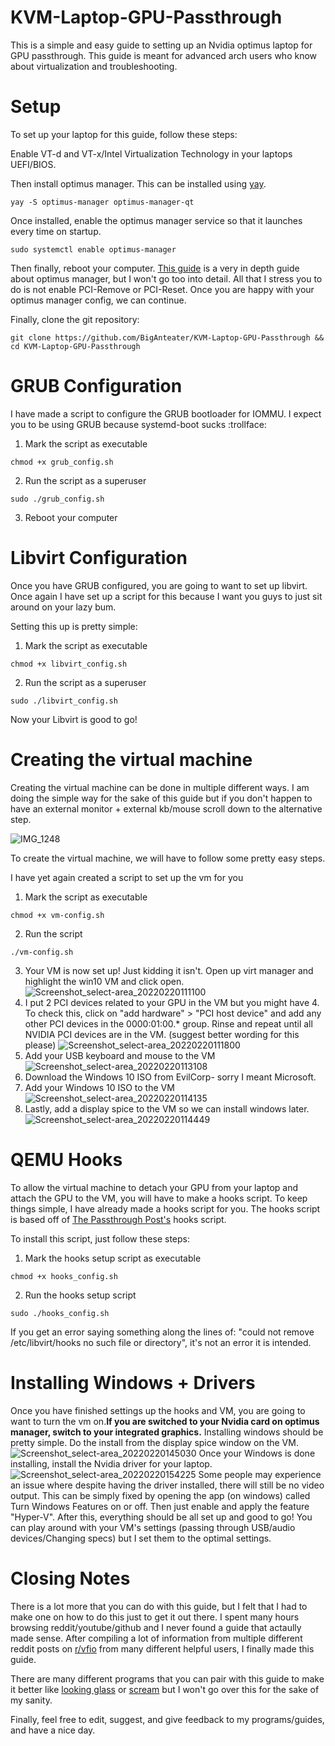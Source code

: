 # KVM-Laptop-GPU-Passthrough
This is a simple and easy guide to setting up an Nvidia optimus laptop for GPU passthrough.
This guide is meant for advanced arch users who know about virtualization and troubleshooting.

# Setup

To set up your laptop for this guide, follow these steps:

Enable VT-d and VT-x/Intel Virtualization Technology in your laptops UEFI/BIOS.

Then install optimus manager. This can be installed using [yay](https://aur.archlinux.org/packages/yay).
```
yay -S optimus-manager optimus-manager-qt
```
Once installed, enable the optimus manager service so that it launches every time on startup.
```
sudo systemctl enable optimus-manager
```
Then finally, reboot your computer. [This guide](https://youtu.be/RZdWVntmvI8) is a very in depth guide about optimus manager, but I won't go too into detail. All that I stress you to do is not enable PCI-Remove or PCI-Reset. Once you are happy with your optimus manager config, we can continue.

Finally, clone the git repository:
```
git clone https://github.com/BigAnteater/KVM-Laptop-GPU-Passthrough && cd KVM-Laptop-GPU-Passthrough
```

# GRUB Configuration

I have made a script to configure the GRUB bootloader for IOMMU. I expect you to be using GRUB because systemd-boot sucks :trollface:

1) Mark the script as executable
```
chmod +x grub_config.sh
```
2) Run the script as a superuser
```
sudo ./grub_config.sh
```
3) Reboot your computer

# Libvirt Configuration

Once you have GRUB configured, you are going to want to set up libvirt. Once again I have set up a script for this because I want you guys to just sit around on your lazy bum.

Setting this up is pretty simple:

1) Mark the script as executable
```
chmod +x libvirt_config.sh
```
2) Run the script as a superuser
```
sudo ./libvirt_config.sh
```
Now your Libvirt is good to go!

# Creating the virtual machine

Creating the virtual machine can be done in multiple different ways. I am doing the simple way for the sake of this guide but if you don't happen to have an external monitor + external kb/mouse scroll down to the alternative step.

![IMG_1248](https://user-images.githubusercontent.com/77298458/154849141-f45ef912-4864-442f-bf69-4d87b1a88ddc.jpg)

To create the virtual machine, we will have to follow some pretty easy steps.

I have yet again created a script to set up the vm for you

1) Mark the script as executable
```
chmod +x vm-config.sh
```
2) Run the script
```
./vm-config.sh
```
3) Your VM is now set up! Just kidding it isn't. Open up virt manager and highlight the win10 VM and click open.
![Screenshot_select-area_20220220111100](https://user-images.githubusercontent.com/77298458/154859937-ad44edf7-42c8-4f4e-a96e-8396b7d163a1.png)
4) I put 2 PCI devices related to your GPU in the VM but you might have 4. To check this, click on "add hardware" > "PCI host device" and add any other PCI devices in the 0000:01:00.* group. Rinse and repeat until all NVIDIA PCI devices are in the VM. (suggest better wording for this please)
![Screenshot_select-area_20220220111800](https://user-images.githubusercontent.com/77298458/154860600-dfedf365-79ec-46ea-bcf9-127dfd0ca7e1.png)
5) Add your USB keyboard and mouse to the VM
![Screenshot_select-area_20220220113108](https://user-images.githubusercontent.com/77298458/154860878-78b195ce-e066-45c0-a0bc-dcfc9fbb12f0.png)
6) Download the Windows 10 ISO from EvilCorp- sorry I meant Microsoft.
7) Add your Windows 10 ISO to the VM
![Screenshot_select-area_20220220114135](https://user-images.githubusercontent.com/77298458/154861086-78293087-01cc-4c7a-9e82-f8410222568b.png)
8) Lastly, add a display spice to the VM so we can install windows later.
![Screenshot_select-area_20220220114449](https://user-images.githubusercontent.com/77298458/154861218-d20235f4-a1b6-4cf9-9b99-7bf8c2636338.png)

# QEMU Hooks

To allow the virtual machine to detach your GPU from your laptop and attach the GPU to the VM, you will have to make a hooks script. To keep things simple, I have already made a hooks script for you. The hooks script is based off of [The Passthrough Post's](https://passthroughpo.st/simple-per-vm-libvirt-hooks-with-the-vfio-tools-hook-helper/) hooks script.

To install this script, just follow these steps:

1) Mark the hooks setup script as executable
```
chmod +x hooks_config.sh
```
2) Run the hooks setup script
```
sudo ./hooks_config.sh
```
If you get an error saying something along the lines of: "could not remove /etc/libvirt/hooks no such file or directory", it's not an error it is intended.

# Installing Windows + Drivers

Once you have finished settings up the hooks and VM, you are going to want to turn the vm on.**If you are switched to your Nvidia card on optimus manager, switch to your integrated graphics.** Installing windows should be pretty simple. Do the install from the display spice window on the VM.
![Screenshot_select-area_20220220145030](https://user-images.githubusercontent.com/77298458/154869073-8d13f4a1-a400-42a4-88a7-49b1c43d1fce.png)
Once your Windows is done installing, install the Nvidia driver for your laptop.
![Screenshot_select-area_20220220154225](https://user-images.githubusercontent.com/77298458/154869630-4000737f-3b2a-4e57-af5a-b069b8f5722b.png)
Some people may experience an issue where despite having the driver installed, there will still be no video output. This can be simply fixed by opening the app (on windows) called Turn Windows Features on or off. Then just enable and apply the feature "Hyper-V". After this, everything should be all set up and good to go! You can play around with your VM's settings (passing through USB/audio devices/Changing specs) but I set them to the optimal settings.

# Closing Notes

There is a lot more that you can do with this guide, but I felt that I had to make one on how to do this just to get it out there. I spent many hours browsing reddit/youtube/github and I never found a guide that actaully made sense. After compiling a lot of information from multiple different reddit posts on [r/vfio](https://reddit.com/r/vfio) from many different helpful users, I finally made this guide.

There are many different programs that you can pair with this guide to make it better like [looking glass](https://looking-glass.io) or [scream](https://github.com/duncanthrax/scream) but I won't go over this for the sake of my sanity.

Finally, feel free to edit, suggest, and give feedback to my programs/guides, and have a nice day.
